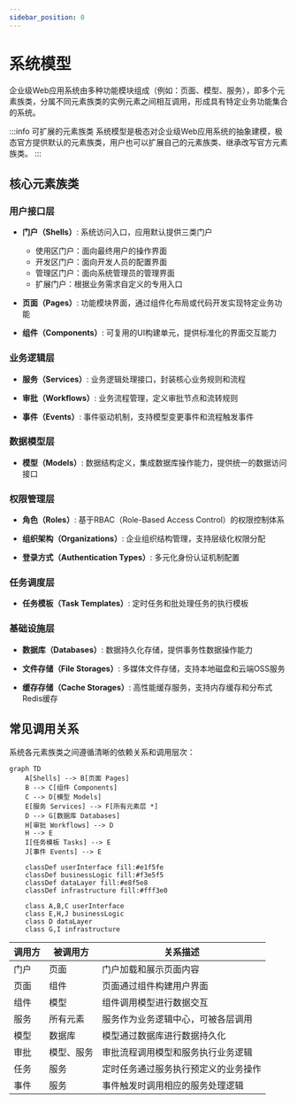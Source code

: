 ```yaml
---
sidebar_position: 0
---
```


# 系统模型

企业级Web应用系统由多种功能模块组成（例如：页面、模型、服务），即多个元素族类，分属不同元素族类的实例元素之间相互调用，形成具有特定业务功能集合的系统。

:::info 可扩展的元素族类
系统模型是极态对企业级Web应用系统的抽象建模，极态官方提供默认的元素族类，用户也可以扩展自己的元素族类、继承改写官方元素族类。
:::

## 核心元素族类

### 用户接口层
- **门户（Shells）**: 系统访问入口，应用默认提供三类门户
  - 使用区门户：面向最终用户的操作界面
  - 开发区门户：面向开发人员的配置界面  
  - 管理区门户：面向系统管理员的管理界面
  - 扩展门户：根据业务需求自定义的专用入口

- **页面（Pages）**: 功能模块界面，通过组件化布局或代码开发实现特定业务功能

- **组件（Components）**: 可复用的UI构建单元，提供标准化的界面交互能力

### 业务逻辑层
- **服务（Services）**: 业务逻辑处理接口，封装核心业务规则和流程

- **审批（Workflows）**: 业务流程管理，定义审批节点和流转规则

- **事件（Events）**: 事件驱动机制，支持模型变更事件和流程触发事件

### 数据模型层
- **模型（Models）**: 数据结构定义，集成数据库操作能力，提供统一的数据访问接口

### 权限管理层
- **角色（Roles）**: 基于RBAC（Role-Based Access Control）的权限控制体系

- **组织架构（Organizations）**: 企业组织结构管理，支持层级化权限分配

- **登录方式（Authentication Types）**: 多元化身份认证机制配置

### 任务调度层
- **任务模板（Task Templates）**: 定时任务和批处理任务的执行模板

### 基础设施层
- **数据库（Databases）**: 数据持久化存储，提供事务性数据操作能力

- **文件存储（File Storages）**: 多媒体文件存储，支持本地磁盘和云端OSS服务

- **缓存存储（Cache Storages）**: 高性能缓存服务，支持内存缓存和分布式Redis缓存

## 常见调用关系

系统各元素族类之间遵循清晰的依赖关系和调用层次：

```mermaid
graph TD
    A[Shells] --> B[页面 Pages]
    B --> C[组件 Components]
    C --> D[模型 Models]
    E[服务 Services] --> F[所有元素层 *]
    D --> G[数据库 Databases]
    H[审批 Workflows] --> D
    H --> E
    I[任务模板 Tasks] --> E
    J[事件 Events] --> E
    
    classDef userInterface fill:#e1f5fe
    classDef businessLogic fill:#f3e5f5
    classDef dataLayer fill:#e8f5e8
    classDef infrastructure fill:#fff3e0
    
    class A,B,C userInterface
    class E,H,J businessLogic
    class D dataLayer
    class G,I infrastructure
```

| 调用方 | 被调用方 | 关系描述 |
|--------|----------|----------|
| 门户 | 页面 | 门户加载和展示页面内容 |
| 页面 | 组件 | 页面通过组件构建用户界面 |
| 组件 | 模型 | 组件调用模型进行数据交互 |
| 服务 | 所有元素 | 服务作为业务逻辑中心，可被各层调用 |
| 模型 | 数据库 | 模型通过数据库进行数据持久化 |
| 审批 | 模型、服务 | 审批流程调用模型和服务执行业务逻辑 |
| 任务 | 服务 | 定时任务通过服务执行预定义的业务操作 |
| 事件 | 服务 | 事件触发时调用相应的服务处理逻辑 |

